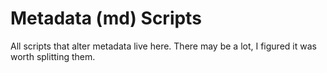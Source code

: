 # Metadata (md) Scripts

All scripts that alter metadata live here. There may be a lot, I figured it was worth splitting them.